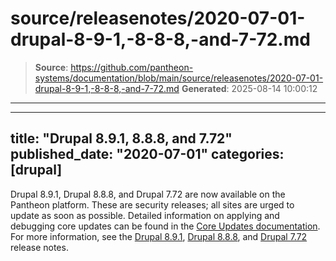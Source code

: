 # source/releasenotes/2020-07-01-drupal-8-9-1,-8-8-8,-and-7-72.md

> **Source**: https://github.com/pantheon-systems/documentation/blob/main/source/releasenotes/2020-07-01-drupal-8-9-1,-8-8-8,-and-7-72.md
> **Generated**: 2025-08-14 10:00:12

---

---
title: "Drupal 8.9.1, 8.8.8, and 7.72"
published_date: "2020-07-01"
categories: [drupal]
---
Drupal 8.9.1, Drupal 8.8.8, and Drupal 7.72 are now available on the Pantheon platform. These are security releases; all sites are urged to update as soon as possible. Detailed information on applying and debugging core updates can be found in the [Core Updates documentation](/core-updates). For more information, see the [Drupal 8.9.1](https://www.drupal.org/project/drupal/releases/8.9.1), [Drupal 8.8.8](https://www.drupal.org/project/drupal/releases/8.8.8), and [Drupal 7.72](https://www.drupal.org/project/drupal/releases/7.72) release notes.
